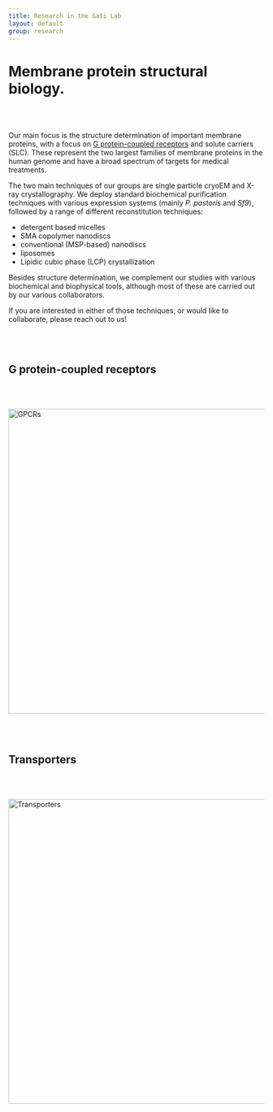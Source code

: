 ```yaml
---
title: Research in the Gati Lab
layout: default
group: research
---
```



# Membrane protein structural biology.

<br><br>

Our main focus is the structure determination of important membrane proteins, with a focus on [G protein-coupled receptors](http://www.gpcrdb.org) and solute carriers (SLC). These represent the two largest families of membrane proteins in the human genome and have a broad spectrum of targets for medical treatments.

The two main techniques of our groups are single particle cryoEM and X-ray crystallography. We deploy standard biochemical purification techniques with various expression systems (mainly *P. pastoris* and *Sf9*), followed by a range of different reconstitution techniques:
- detergent based micelles
- SMA copolymer nanodiscs
- conventional (MSP-based) nanodiscs
- liposomes
- Lipidic cubic phase (LCP) crystallization

Besides structure determination, we  complement  our studies with various biochemical and biophysical tools, although most of these are carried out by our various collaborators.

If you are interested in either of those techniques, or would like to collaborate, please reach out to us!

<br><br>


## G protein-coupled receptors
<br><br>

<img class="img-fluid mx-auto d-block" src="{{site.baseurl}}/static/img/pub/gpcrtree.jpg" alt="GPCRs" height="600" width="600">

<br><br>





## Transporters
<br><br>

<img class="img-fluid mx-auto d-block" src="{{site.baseurl}}/static/img/pub/rv1819c.jpg" alt="Transporters" height="600" width="600">
